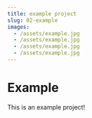 ```yaml
---
title: example project
slug: 02-example
images:
  - /assets/example.jpg
  - /assets/example.jpg
  - /assets/example.jpg
  - /assets/example.jpg
---
```


# Example

This is an example project!

